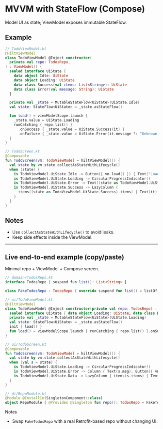 # MVVM with StateFlow (Compose)

Model UI as state; ViewModel exposes immutable StateFlow.

## Example

```kotlin
// TodoViewModel.kt
@HiltViewModel
class TodoViewModel @Inject constructor(
  private val repo: TodosRepo,
) : ViewModel() {
  sealed interface UiState {
    data object Idle: UiState
    data object Loading: UiState
    data class Success(val items: List<String>): UiState
    data class Error(val message: String): UiState
  }

  private val _state = MutableStateFlow<UiState>(UiState.Idle)
  val state: StateFlow<UiState> = _state.asStateFlow()

  fun load() = viewModelScope.launch {
    _state.value = UiState.Loading
    runCatching { repo.list() }
      .onSuccess { _state.value = UiState.Success(it) }
      .onFailure { _state.value = UiState.Error(it.message ?: "Unknown error") }
  }
}
```

```kotlin
// TodoScreen.kt
@Composable
fun TodoScreen(vm: TodoViewModel = hiltViewModel()) {
  val state by vm.state.collectAsStateWithLifecycle()
  when (state) {
    is TodoViewModel.UiState.Idle -> Button({ vm.load() }) { Text("Load") }
    is TodoViewModel.UiState.Loading -> CircularProgressIndicator()
    is TodoViewModel.UiState.Error -> Text((state as TodoViewModel.UiState.Error).message)
    is TodoViewModel.UiState.Success -> LazyColumn {
      items((state as TodoViewModel.UiState.Success).items) { Text(it) }
    }
  }
}
```

## Notes

- Use `collectAsStateWithLifecycle()` to avoid leaks.
- Keep side effects inside the ViewModel.

---

## Live end-to-end example (copy/paste)

Minimal repo + ViewModel + Compose screen.

```kotlin
// domain/TodosRepo.kt
interface TodosRepo { suspend fun list(): List<String> }

class FakeTodosRepo : TodosRepo { override suspend fun list() = listOf("Milk", "Bread", "Eggs") }
```

```kotlin
// ui/TodoViewModel.kt
@HiltViewModel
class TodoViewModel @Inject constructor(private val repo: TodosRepo) : ViewModel() {
  sealed interface UiState { data object Loading: UiState; data class Data(val items: List<String>): UiState; data class Error(val msg: String): UiState }
  private val _state = MutableStateFlow<UiState>(UiState.Loading)
  val state: StateFlow<UiState> = _state.asStateFlow()
  init { load() }
  fun load() = viewModelScope.launch { runCatching { repo.list() }.onSuccess { _state.value = UiState.Data(it) }.onFailure { _state.value = UiState.Error(it.message ?: "Oops") } }
}
```

```kotlin
// ui/TodoScreen.kt
@Composable
fun TodoScreen(vm: TodoViewModel = hiltViewModel()) {
  val state by vm.state.collectAsStateWithLifecycle()
  when (val s = state) {
    is TodoViewModel.UiState.Loading -> CircularProgressIndicator()
    is TodoViewModel.UiState.Error -> Column { Text(s.msg); Button({ vm.load() }) { Text("Retry") } }
    is TodoViewModel.UiState.Data -> LazyColumn { items(s.items) { Text(it) } }
  }
}
```

```kotlin
// di/RepoModule.kt
@Module @InstallIn(SingletonComponent::class)
object RepoModule { @Provides @Singleton fun repo(): TodosRepo = FakeTodosRepo() }
```

Notes

- Swap `FakeTodosRepo` with a real Retrofit-based repo without changing UI.
